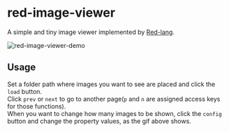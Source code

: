 # red-image-viewer

A simple and tiny image viewer implemented by [Red-lang](https://www.red-lang.org).

![red-image-viewer-demo](https://user-images.githubusercontent.com/15072685/189474123-8e997696-5804-4f5a-a1f5-730bb95f4ddc.gif)

## Usage

Set a folder path where images you want to see are placed and click the `load` button.  
Click `prev` or `next` to go to another page(`p` and `n` are assigned access keys for those functions).  
When you want to change how many images to be shown, click the `config` button and change the property values, as the gif above shows.
